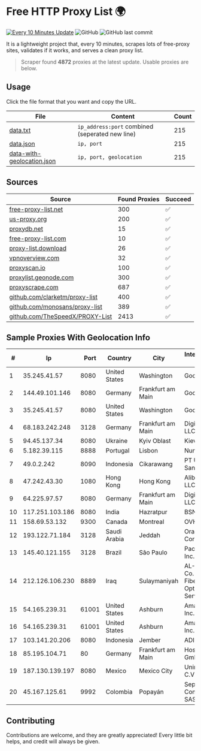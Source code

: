 
# Free HTTP Proxy List 🌍

[![Every 10 Minutes Update](https://github.com/mertguvencli/http-proxy-list/actions/workflows/main.yml/badge.svg?branch=main)](https://github.com/mertguvencli/http-proxy-list/actions/workflows/main.yml)
![GitHub](https://img.shields.io/github/license/mertguvencli/http-proxy-list)
![GitHub last commit](https://img.shields.io/github/last-commit/mertguvencli/http-proxy-list)

It is a lightweight project that, every 10 minutes, scrapes lots of free-proxy sites, validates if it works, and serves a clean proxy list.


> Scraper found **4872** proxies at the latest update. Usable proxies are below.

## Usage

Click the file format that you want and copy the URL.


|File|Content|Count|
|----|-------|-----|
|[data.txt](https://raw.githubusercontent.com/mertguvencli/http-proxy-list/main/proxy-list/data.txt)|`ip_address:port` combined (seperated new line)|215|
|[data.json](https://raw.githubusercontent.com/mertguvencli/http-proxy-list/main/proxy-list/data.json)|`ip, port`|215|
|[data-with-geolocation.json](https://raw.githubusercontent.com/mertguvencli/http-proxy-list/main/proxy-list/data-with-geolocation.json)|`ip, port, geolocation`|215|

## Sources

|Source|Found Proxies|Succeed|
|------|-------------|-------|
|[free-proxy-list.net](https://free-proxy-list.net)|300|✅|
|[us-proxy.org](https://www.us-proxy.org)|200|✅|
|[proxydb.net](http://proxydb.net)|15|✅|
|[free-proxy-list.com](https://free-proxy-list.com/?page=&port=&type%5B%5D=http&type%5B%5D=https&up_time=0&search=Search)|10|✅|
|[proxy-list.download](https://www.proxy-list.download/HTTP)|26|✅|
|[vpnoverview.com](https://vpnoverview.com/privacy/anonymous-browsing/free-proxy-servers)|32|✅|
|[proxyscan.io](https://www.proxyscan.io)|100|✅|
|[proxylist.geonode.com](https://proxylist.geonode.com/api/proxy-list?limit=300&page=1&sort_by=lastChecked&sort_type=desc&protocols=http,https)|300|✅|
|[proxyscrape.com](https://api.proxyscrape.com/v2/?request=displayproxies&protocol=http&timeout=10000&country=all&ssl=all&anonymity=all)|687|✅|
|[github.com/clarketm/proxy-list](https://raw.githubusercontent.com/clarketm/proxy-list/master/proxy-list-raw.txt)|400|✅|
|[github.com/monosans/proxy-list](https://raw.githubusercontent.com/monosans/proxy-list/main/proxies/http.txt)|389|✅|
|[github.com/TheSpeedX/PROXY-List](https://raw.githubusercontent.com/TheSpeedX/PROXY-List/master/http.txt)|2413|✅|


## Sample Proxies With Geolocation Info

|#|Ip|Port|Country|City|Internet Service Provider|
|-|--|----|-------|----|-------------------------|
|1|35.245.41.57|8080|United States|Washington|Google LLC|
|2|144.49.101.146|8080|Germany|Frankfurt am Main|Google LLC|
|3|35.245.41.57|8080|United States|Washington|Google LLC|
|4|68.183.242.248|3128|Germany|Frankfurt am Main|DigitalOcean, LLC|
|5|94.45.137.34|8080|Ukraine|Kyiv Oblast|Kievline LLC|
|6|5.182.39.115|8888|Portugal|Lisbon|Nuno Felgueiras|
|7|49.0.2.242|8090|Indonesia|Cikarawang|PT Usaha Adi Sanggoro|
|8|47.242.43.30|1080|Hong Kong|Hong Kong|Alibaba.com LLC|
|9|64.225.97.57|8080|Germany|Frankfurt am Main|DigitalOcean, LLC|
|10|117.251.103.186|8080|India|Hazratpur|BSNL Internet|
|11|158.69.53.132|9300|Canada|Montreal|OVH SAS|
|12|193.122.71.184|3128|Saudi Arabia|Jeddah|Oracle Corporation|
|13|145.40.121.155|3128|Brazil|São Paulo|Packet Host, Inc.|
|14|212.126.106.230|8889|Iraq|Sulaymaniyah|AL-SARD FIBER Co. Internet Fiber and Optical Cable Services /Ltd|
|15|54.165.239.31|61001|United States|Ashburn|Amazon.com, Inc.|
|16|54.165.239.31|61001|United States|Ashburn|Amazon.com, Inc.|
|17|103.141.20.206|8080|Indonesia|Jember|ADIZKA|
|18|85.195.104.71|80|Germany|Frankfurt am Main|Host Europe GmbH|
|19|187.130.139.197|8080|Mexico|Mexico City|Uninet S.A. de C.V.|
|20|45.167.125.61|9992|Colombia|Popayán|Sepcom Comunicaciones SAS|



## Contributing

Contributions are welcome, and they are greatly appreciated! Every
little bit helps, and credit will always be given.

